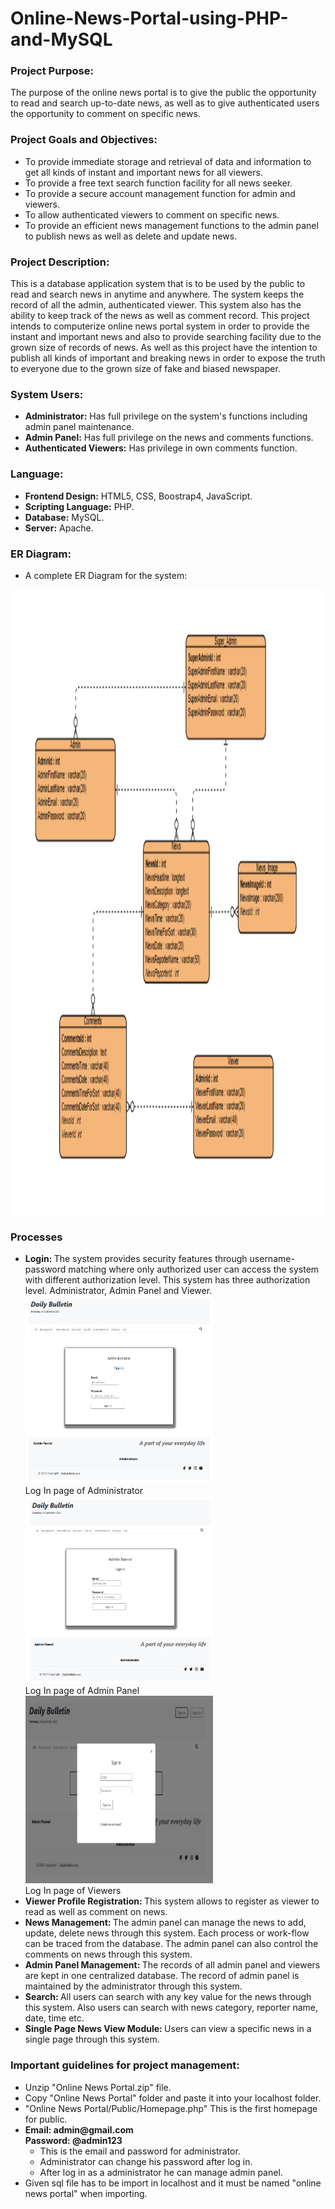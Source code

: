 <h1>Online-News-Portal-using-PHP-and-MySQL</h1>


<h3>Project Purpose:</h3>
The purpose of the online news portal is to give the public the opportunity to read and search up-to-date news, as well as to give authenticated users the opportunity to comment on specific news.
<br>


<h3>Project Goals and Objectives:</h3>
<ul>
<li>To provide immediate storage and retrieval of data and information to get all kinds of instant
and important news for all viewers.</li>
<li>To provide a free text search function facility for all news seeker.</li>
<li>To provide a secure account management function for admin and viewers.</li>
<li>To allow authenticated viewers to comment on specific news.</li>
<li>To provide an efficient news management functions to the admin panel to publish news as well as delete and update news.</li>
</ul>



<h3>Project Description:</h3>
This is a database application system that is to be used by the public to read and search news in anytime and anywhere. The system keeps the record of all the admin, authenticated viewer. This system also has the ability to keep track of the news as well as comment record. This project intends to computerize online news portal system in order to provide the instant and important news and also to provide searching facility due to the grown size of records of news. As well as this project have the intention to publish all kinds of important and breaking news in order to expose the truth to everyone due to the grown size of fake and biased newspaper.
<br>




<h3>System Users:</h3>


<ul>
<li><b>Administrator:</b> Has full privilege on the system's functions including admin panel maintenance.</li>
<li><b>Admin Panel:</b> Has full privilege on the news and comments functions.</li>
<li><b>Authenticated Viewers:</b> Has privilege in own comments function.</li>
</ul>





<h3>Language:</h3>
<ul>
<li><b>Frontend Design:</b> HTML5, CSS, Boostrap4, JavaScript.</li>
<li><b>Scripting Language:</b> PHP.</li>
<li><b>Database:</b> MySQL.</li>
<li><b>Server:</b> Apache.</li>
</ul>







<h3>ER Diagram:</h3>
<ul>
<li>A complete ER Diagram for the system:</li>
</ul>
<img src="ER Diagram.png" width="1000" height="1000">
<br>








<h3>Processes</h3>
<ul>
<li><b>Login: </b>The system provides security features through username-password matching where only authorized user can access the system with different authorization level. This system has three authorization level. Administrator, Admin Panel and Viewer.
<img src="Screenshots of the output interface/Log In page of Administrator.png" width="300" height="300"><figcaption>Log In page of Administrator</figcaption>
<img src="Screenshots of the output interface/Log In page of Admin Panel.png" width="300" height="300"><figcaption>Log In page of Admin Panel</figcaption>
<img src="Screenshots of the output interface/Log In page of Viewers.png" width="300" height="300"><figcaption>Log In page of Viewers</figcaption>

</li>
<li><b>Viewer Profile Registration: </b>This system allows to register as viewer to read as well as comment on news.
</li>
<li><b>News Management: </b>The admin panel can manage the news to add, update, delete news through this system. Each process or work-flow can be traced from the database. The admin panel can also control the comments on news through this system.
</li>
<li><b>Admin Panel Management: </b>The records of all admin panel and viewers are kept in one centralized database. The record of admin panel is maintained by the administrator through this system.
</li>
<li><b>Search: </b>All users can search with any key value for the news through this system. Also users can search with news category, reporter name, date, time etc.
</li>
<li><b>Single Page News View Module: </b>Users can view a specific news in a single page through this system.
</li>
</ul>










<h3>Important guidelines for project management:</h3>
<ul>
<li>Unzip "Online News Portal.zip" file.</li>
<li>Copy "Online News Portal" folder and paste it into your localhost folder.</li>
<li>"Online News Portal/Public/Homepage.php" This is the first homepage for public.</li>
<li><b>Email: admin@gmail.com<br>Password: @admin123<br></b>
	<ul>
 	<li>This is the email and password for administrator.</li>
 	<li>Administrator can change his password after log in.</li>
 	<li>After log in as a administrator he can manage admin panel.</li>
  	</ul>
</li>
<li>Given sql file has to be import in localhost and it must be named "online news portal" when importing.</li>
</ul>





<br>